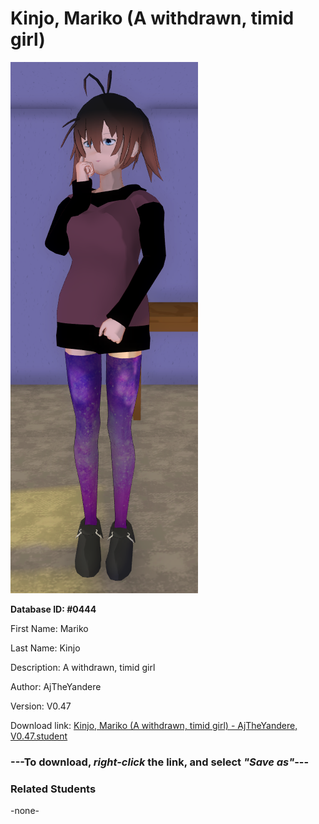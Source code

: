 # Kinjo, Mariko (A withdrawn, timid girl)

<img src="Files/Kinjo, Mariko (A withdrawn, timid girl).png" title="Kinjo, Mariko (A withdrawn, timid girl) - AjTheYandere, V0.47">

**Database ID: #0444**

First Name: Mariko

Last Name: Kinjo

Description: A withdrawn, timid girl

Author: AjTheYandere

Version: V0.47

Download link: <a href="https://raw.githubusercontent.com/Arbiter1223/Daigaku-Gurashi-Custom-Students/master/Students/Files/Kinjo%2C%20Mariko%20(A%20withdrawn%2C%20timid%20girl)%20-%20AjTheYandere%2C%20V0.47.student">Kinjo, Mariko (A withdrawn, timid girl) - AjTheYandere, V0.47.student</a>

### ---**To download, _right-click_ the link, and select _"Save as"_**---

### Related Students

-none-
